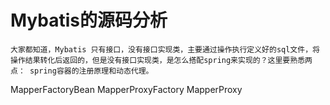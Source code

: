 # Mybatis的源码分析


	大家都知道，Mybatis 只有接口，没有接口实现类，主要通过操作执行定义好的sql文件，将操作结果转化后返回的，但是没有接口实现类，是怎么搭配spring来实现的？这里要熟悉两点： spring容器的注册原理和动态代理。

MapperFactoryBean MapperProxyFactory  MapperProxy





